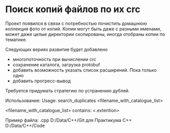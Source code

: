 # Поиск копий файлов по их crc
Проект появился в связи с потребностью почистить домашнюю коллекция фото от копий.
Копии могут быть даже с разными именами, может даже целые директории скопированы, иногда отобраны копии по тематике.

Следующих вериях развитие будет добавлено
- многопоточность при вычислении crc
- сохранение каталога, загрузка protobuf
- добавить возможность указать список расширений. Пока только одно
- добавить прогресс-вывод

Требуется придумать стратегию по устранению дублей.

Использование:
Usage: search_duplicates <filename_with_catalogue_list>

<filename_with_catalogue_list> contains:
<.extention>
<dir1>
<dir2>

Пример файла:
.cpp
D:/Data/C++/Git для Практикума С++
D:/Data/C++/Code
